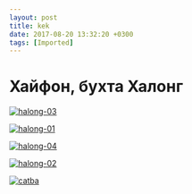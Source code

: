 ```yaml
---
layout: post
title: kek
date: 2017-08-20 13:32:20 +0300
tags: [Imported]
---
```

# Хайфон, бухта Халонг 

[![halong-03](https://vlaim.s3.amazonaws.com/uploads/2017/11/halong-03.jpg)](https://vlaim.s3.amazonaws.com/uploads/2017/11/halong-03.jpg)

[![halong-01](https://vlaim.s3.amazonaws.com/uploads/2017/11/halong-01.jpg)](https://vlaim.s3.amazonaws.com/uploads/2017/11/halong-01.jpg)

[![halong-04](https://vlaim.s3.amazonaws.com/uploads/2017/11/halong-04.jpg)](https://vlaim.s3.amazonaws.com/uploads/2017/11/halong-04.jpg)  

[![halong-02](https://vlaim.s3.amazonaws.com/uploads/2017/11/halong-02.jpg)](https://vlaim.s3.amazonaws.com/uploads/2017/11/halong-02.jpg)

[![catba](https://vlaim.s3.amazonaws.com/uploads/2017/11/catba.jpg)](https://vlaim.s3.amazonaws.com/uploads/2017/11/catba.jpg)